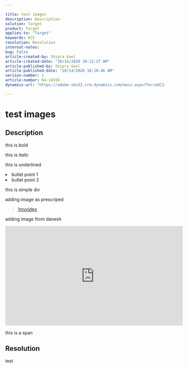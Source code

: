 ```yaml
---

title: test images
description: Description
solution: Target
product: Target
applies-to: "Target"
keywords: KCS
resolution: Resolution
internal-notes:
bug: False
article-created-by: Shipra Goel
article-created-date: "10/14/2020 10:12:27 AM"
article-published-by: Shipra Goel
article-published-date: "10/14/2020 10:16:46 AM"
version-number: 1
article-number: KA-14556
dynamics-url: "https://adobe-sbx22.crm.dynamics.com/main.aspx?forceUCI=1&pagetype=entityrecord&etn=knowledgearticle&id=4c6b98c0-050e-eb11-a813-000d3a102a06"

---
```


# test images

## Description

this is bold

this is *italic*

this is underlined



<li>bullet point 1</li>
<li>bullet point 2</li>




this is simple div

adding image as prescriped 

> [!myvideo](https://video.tv.adobe.com/v/18696?quality=9&learn=on)

adding image from danesh

<iframe sandbox="allow-scripts allow-same-origin allow-forms" allowfullscreen="" frameborder="0" height="315" src="https://www.youtube.com/embed/rRM2erhpYPY" width="560"></iframe>

this is a span

## Resolution

test
